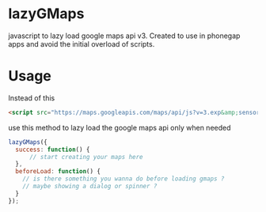 lazyGMaps
==========

javascript to lazy load google maps api v3. Created to use in phonegap apps and avoid the initial overload of scripts.


Usage
=====
Instead of this
``` html
<script src="https://maps.googleapis.com/maps/api/js?v=3.exp&amp;sensor=false&amp;libraries=places"></script>
```
use this method to lazy load the google maps api only when needed
``` javascript
lazyGMaps({
  success: function() {
      // start creating your maps here
  },
  beforeLoad: function() {
    // is there something you wanna do before loading gmaps ?
    // maybe showing a dialog or spinner ?
  }
});
```
